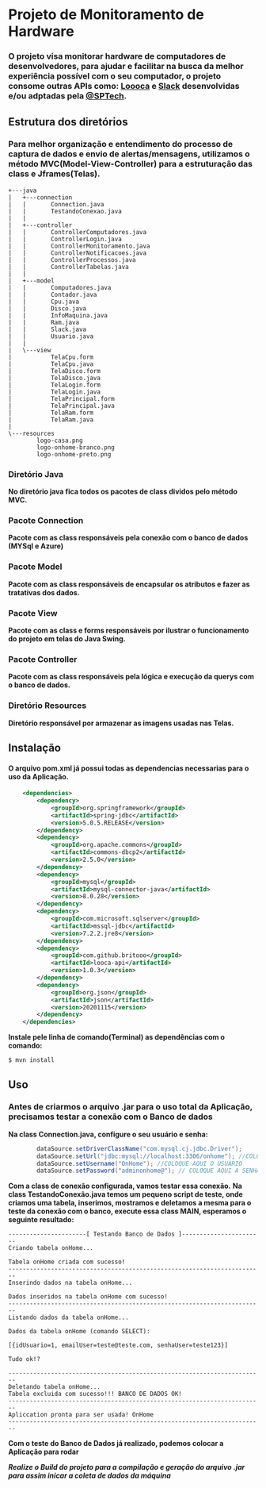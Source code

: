 # Projeto de Monitoramento de Hardware

### O projeto visa monitorar hardware de computadores de desenvolvedores, para ajudar e facilitar na busca da melhor experiência possível com o seu computador, o projeto consome outras APIs como: [Loooca](https://github.com/Britooo/looca-api.git) e [Slack](https://github.com/BandTec/integracao-slack.git) desenvolvidas e/ou adptadas pela [@SPTech](https://github.com/BandTec).

## Estrutura dos diretórios

### Para melhor organização e entendimento do processo de captura de dados e envio de alertas/mensagens, utilizamos o método MVC(Model-View-Controller) para a estruturação das class e Jframes(Telas). 

```
+---java
|   +---connection
|   |       Connection.java
|   |       TestandoConexao.java
|   |
|   +---controller
|   |       ControllerComputadores.java
|   |       ControllerLogin.java
|   |       ControllerMonitoramento.java
|   |       ControllerNotificacoes.java
|   |       ControllerProcessos.java
|   |       ControllerTabelas.java
|   |
|   +---model
|   |       Computadores.java
|   |       Contador.java
|   |       Cpu.java
|   |       Disco.java
|   |       InfoMaquina.java
|   |       Ram.java
|   |       Slack.java
|   |       Usuario.java
|   |
|   \---view
|           TelaCpu.form
|           TelaCpu.java
|           TelaDisco.form
|           TelaDisco.java
|           TelaLogin.form
|           TelaLogin.java
|           TelaPrincipal.form
|           TelaPrincipal.java
|           TelaRam.form
|           TelaRam.java
|
\---resources
        logo-casa.png
        logo-onhome-branco.png
        logo-onhome-preto.png
```

### Diretório Java
**No diretório java fica todos os pacotes de class dividos pelo método MVC.**
### Pacote Connection
**Pacote com as class responsáveis pela conexão com o banco de dados (MYSql e Azure)**
### Pacote Model
**Pacote com as class responsáveis de encapsular os atributos e fazer as tratativas dos dados.**
### Pacote View
**Pacote com as class e forms responsáveis por ilustrar o funcionamento do projeto em telas do Java Swing.**
### Pacote Controller
**Pacote com as class responsáveis pela lógica e execução da querys com o banco de dados.**
### Diretório Resources
**Diretório responsável por armazenar as imagens usadas nas Telas.**

## Instalação
#### O arquivo pom.xml já possui todas as dependencias necessarias para o uso da Aplicação.
```xml
    <dependencies>
        <dependency>
            <groupId>org.springframework</groupId>
            <artifactId>spring-jdbc</artifactId>
            <version>5.0.5.RELEASE</version>
        </dependency>
        <dependency>
            <groupId>org.apache.commons</groupId>
            <artifactId>commons-dbcp2</artifactId>
            <version>2.5.0</version>
        </dependency>
        <dependency>
            <groupId>mysql</groupId>
            <artifactId>mysql-connector-java</artifactId>
            <version>8.0.28</version>
        </dependency>
        <dependency>
            <groupId>com.microsoft.sqlserver</groupId>
            <artifactId>mssql-jdbc</artifactId>
            <version>7.2.2.jre8</version>
        </dependency>
        <dependency>
            <groupId>com.github.britooo</groupId>
            <artifactId>looca-api</artifactId>
            <version>1.0.3</version>
        </dependency>
        <dependency>
            <groupId>org.json</groupId>
            <artifactId>json</artifactId>
            <version>20201115</version>
        </dependency>
    </dependencies>
```

**Instale pele linha de comando(Terminal) as dependências com o comando:**
```
$ mvn install
```

## Uso

### Antes de criarmos o arquivo .jar para o uso total da Aplicação, precisamos testar a conexão com o Banco de dados

**Na class Connection.java, configure o seu usuário e senha:**

```java
        dataSource.setDriverClassName("com.mysql.cj.jdbc.Driver");
        dataSource.setUrl("jdbc:mysql://localhost:3306/onhome"); //COLOQUE AQUI O LOCAL E O BANCO A SER USADO
        dataSource.setUsername("OnHome"); //COLOQUE AQUI O USUÁRIO
        dataSource.setPassword("adminonhome@"); // COLOQUE AQUI A SENHA DO USUÁRIO CITADO ACIMA
```

**Com a class de conexão configurada, vamos testar essa conexão.**
**Na class TestandoConexão.java temos um pequeno script de teste, onde criamos uma tabela, inserimos, mostramos e deletamos a mesma para o teste da conexão com o banco, execute essa class MAIN, esperamos o seguinte resultado:**

```
----------------------[ Testando Banco de Dados ]-----------------------
Criando tabela onHome...

Tabela onHome criada com sucesso!
------------------------------------------------------------------------
Inserindo dados na tabela onHome...

Dados inseridos na tabela onHome com sucesso!
------------------------------------------------------------------------
Listando dados da tabela onHome...

Dados da tabela onHome (comando SELECT): 

[{idUsuario=1, emailUser=teste@teste.com, senhaUser=teste123}]

Tudo ok!?

------------------------------------------------------------------------
Deletando tabela onHome...
Tabela excluida com sucesso!!! BANCO DE DADOS OK!
------------------------------------------------------------------------
Apliccation pronta para ser usada! OnHome
------------------------------------------------------------------------
```

**Com o teste do Banco de Dados já realizado, podemos colocar a Aplicação para rodar**

***Realize o Build do projeto para a compilação e geração do arquivo .jar para assim inicar a coleta de dados da máquina***
